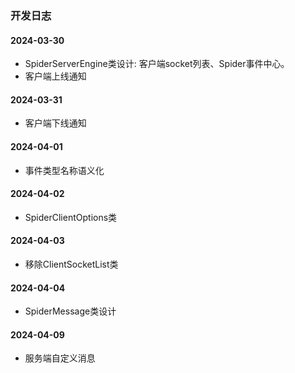 ### 开发日志

#### 2024-03-30

- SpiderServerEngine类设计: 客户端socket列表、Spider事件中心。
- 客户端上线通知

#### 2024-03-31

- 客户端下线通知

#### 2024-04-01

- 事件类型名称语义化

#### 2024-04-02

- SpiderClientOptions类

#### 2024-04-03

- 移除ClientSocketList类

#### 2024-04-04

- SpiderMessage类设计

#### 2024-04-09

- 服务端自定义消息